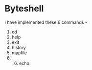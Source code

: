 # Byteshell
I have implemented these 6 commands -
1. cd
2. help
3. exit
4. history
5. mapfile
6. 6. echo
